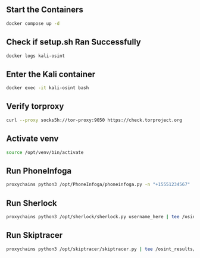 ## Start the Containers

```sh
docker compose up -d
```

## Check if setup.sh Ran Successfully

```sh
docker logs kali-osint
```

## Enter the Kali container

```sh
docker exec -it kali-osint bash
```

## Verify torproxy

```sh
curl --proxy socks5h://tor-proxy:9050 https://check.torproject.org
```

## Activate venv

```sh
source /opt/venv/bin/activate
```

## Run PhoneInfoga

```sh
proxychains python3 /opt/PhoneInfoga/phoneinfoga.py -n "+15551234567" | tee /osint_results/phoneinfoga_results.txt
```

## Run Sherlock

```sh
proxychains python3 /opt/sherlock/sherlock.py username_here | tee /osint_results/sherlock_results.txt
```

## Run Skiptracer

```sh
proxychains python3 /opt/skiptracer/skiptracer.py | tee /osint_results/skiptracer_results.txt
```
